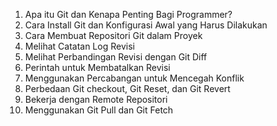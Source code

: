 1. Apa itu Git dan Kenapa Penting Bagi Programmer?
2. Cara Install Git dan Konfigurasi Awal yang Harus Dilakukan
3. Cara Membuat Repositori Git dalam Proyek
4. Melihat Catatan Log Revisi
5. Melihat Perbandingan Revisi dengan Git Diff
6. Perintah untuk Membatalkan Revisi
7. Menggunakan Percabangan untuk Mencegah Konflik
8. Perbedaan Git checkout, Git Reset, dan Git Revert
9. Bekerja dengan Remote Repositori
10. Menggunakan Git Pull dan Git Fetch
